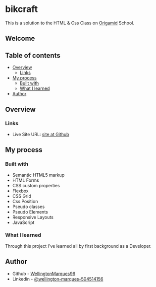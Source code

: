 # bikcraft

This is a solution to the HTML & Css Class on [Origamid](https://www.origamid.com/projetos/bikcraft/) School.

## Welcome

## Table of contents

- [Overview](#overview)
  - [Links](#links)
- [My process](#my-process)
  - [Built with](#built-with)
  - [What I learned](#what-i-learned)
- [Author](#author)

## Overview

### Links

- Live Site URL: [site at Github](https://wellingtonmarques96.github.io/bikcraft/)

## My process

### Built with

- Semantic HTML5 markup
- HTML Forms
- CSS custom properties
- Flexbox
- CSS Grid
- Css Position
- Pseudo classes
- Pseudo Elements
- Responsive Layouts
- JavaScript

### What I learned

Through this project I've learned all by first background as a Developer.

## Author

- Github - [WellingtonMarques96](https://github.com/WellingtonMarques96)
- Linkedin - [@wellington-marques-504514156](https://www.linkedin.com/in/wellington-marques-504514156/)
